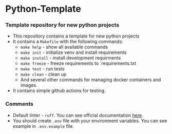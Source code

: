 # Python-Template
### Template repository for new python projects

* This repository contains a template for new python projects
* It contains a `Makefile` with the following commands:
  * `make help` - show all available commands
  * `make init` - initialize venv and install requirements
  * `make install` - install development requirments
  * `make freeze` - freeze requirements to `requirements.txt
  * `make test` - run tests
  * `make clean` - clean up
  * And several other commands for managing docker containers and images.
* It contains simple github actions for testing.

### Comments
* Default linter - `ruff`. You can see official documentation [here](https://github.com/charliermarsh/ruff).
* You should create `.env` file with your environment variables. You can see example in `.env.example` file.